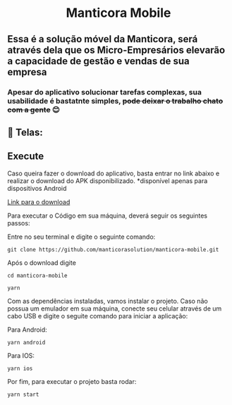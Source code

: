 <h1 align="center">Manticora Mobile</h1>

## Essa é a solução móvel da Manticora, será através dela que os Micro-Empresários elevarão a capacidade de gestão e vendas de sua empresa
### Apesar do aplicativo solucionar tarefas complexas, sua usabilidade é bastatnte simples, ~~pode deixar o trabalho chato com a gente~~ :blush:


## :calling: Telas:



## Execute

Caso queira fazer o download do aplicativo, basta entrar no link abaixo e realizar o download do APK disponibilizado. *disponível apenas para dispositivos Android

[Link para o download](!https://drive.google.com/file/d/11EnRFxK9rbXM7cBWFE8XT6OjR_d9a6oe/view?usp=sharing)

Para executar o Código em sua máquina, deverá seguir os seguintes passos:

Entre no seu terminal e digite o seguinte comando:

```
git clone https://github.com/manticorasolution/manticora-mobile.git
```

Após o download digite
```
cd manticora-mobile

yarn
```
Com as dependências instaladas, vamos instalar o projeto.
Caso não possua um emulador em sua máquina, conecte seu celular através de um cabo USB e digite o seguite comando para iniciar a aplicação:

Para Android:
```
yarn android
```

Para IOS:
```
yarn ios
```

Por fim, para executar o projeto basta rodar:

```
yarn start
```
